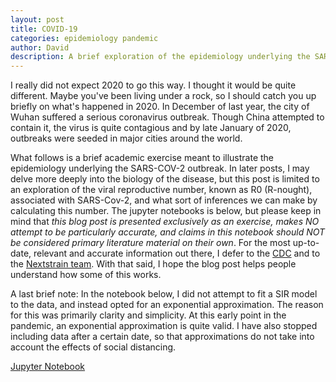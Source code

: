 ```yaml
---
layout: post
title: COVID-19
categories: epidemiology pandemic
author: David
description: A brief exploration of the epidemiology underlying the SARS-Cov-2 outbreak using a SIR model.
---
```


I really did not expect 2020 to go this way. I thought it would be quite
different. Maybe you've been living under a rock, so I should catch you up
briefly on what's happened in 2020. In December of last year, the city of Wuhan
suffered a serious coronavirus outbreak. Though China attempted to contain it,
the virus is quite contagious and by late January of 2020, outbreaks were seeded
in major cities around the world.

What follows is a brief academic exercise meant to illustrate the epidemiology
underlying the SARS-COV-2 outbreak. In later posts, I may delve more deeply
into the biology of the disease, but this post is limited to an exploration of
the viral reproductive number, known as R0 (R-nought), associated with
SARS-Cov-2, and what sort of inferences we can make by calculating this number.
The jupyter notebooks is below, but please keep in mind that *this blog post is
presented exclusively as an exercise, makes NO attempt to be particularly
accurate, and claims in this notebook should NOT be considered primary
literature material on their own*. For the most up-to-date, relevant and
accurate information out there, I defer to the [CDC](cdc.gov) and to the
[Nextstrain team](nextstrain.org). With that said, I hope the blog post helps
people understand how some of this works.

A last brief note: In the notebook below, I did not attempt to fit a SIR model
to the data, and instead opted for an exponential approximation. The reason for
this was primarily clarity and simplicity. At this early point in the pandemic,
an exponential approximation is quite valid. I have also stopped including data
after a certain date, so that approximations do not take into account the
effects of social distancing.

[Jupyter Notebook](https://dangeles.github.io/jupyter/COVID19.html)
